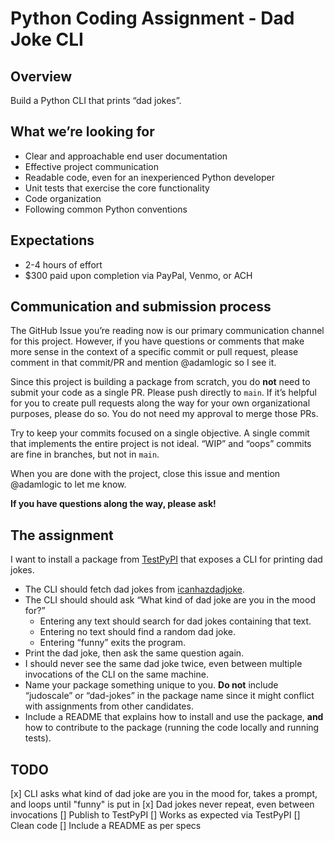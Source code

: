 # Python Coding Assignment - Dad Joke CLI

## Overview
Build a Python CLI that prints “dad jokes”.

## What we’re looking for
- Clear and approachable end user documentation
- Effective project communication
- Readable code, even for an inexperienced Python developer
- Unit tests that exercise the core functionality
- Code organization
- Following common Python conventions

## Expectations
- 2-4 hours of effort
- $300 paid upon completion via PayPal, Venmo, or ACH

## Communication and submission process
The GitHub Issue you’re reading now is our primary communication channel for this project. However, if you have questions or comments that make more sense in the context of a specific commit or pull request, please comment in that commit/PR and mention @adamlogic so I see it.

Since this project is building a package from scratch, you do **not** need to submit your code as a single PR. Please push directly to `main`. If it’s helpful for you to create pull requests along the way for your own organizational purposes, please do so. You do not need my approval to merge those PRs.

Try to keep your commits focused on a single objective. A single commit that implements the entire project is not ideal. “WIP” and “oops” commits are fine in branches, but not in `main`.

When you are done with the project, close this issue and mention @adamlogic to let me know.

**If you have questions along the way, please ask!**

## The assignment
I want to install a package from [TestPyPI](https://packaging.python.org/en/latest/guides/using-testpypi/) that exposes a CLI for printing dad jokes.

- The CLI should fetch dad jokes from [icanhazdadjoke](https://icanhazdadjoke.com/api#fetch-a-dad-joke-as-an-image).
- The CLI should should ask “What kind of dad joke are you in the mood for?”
	- Entering any text should search for dad jokes containing that text.
	- Entering no text should find a random dad joke.
	- Entering “funny” exits the program.
- Print the dad joke, then ask the same question again.
- I should never see the same dad joke twice, even between multiple invocations of the CLI on the same machine.
- Name your package something unique to you. **Do not** include “judoscale” or “dad-jokes” in the package name since it might conflict with assignments from other candidates.
- Include a README that explains how to install and use the package, **and** how to contribute to the package (running the code locally and running tests).


## TODO

[x] CLI asks what kind of dad joke are you in the mood for, takes a prompt, and loops until "funny" is put in
[x] Dad jokes never repeat, even between invocations
[] Publish to TestPyPI
[] Works as expected via TestPyPI
[] Clean code
[] Include a README as per specs
